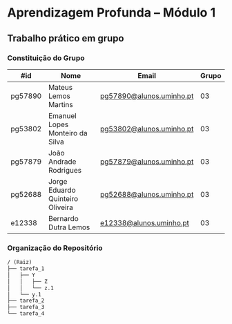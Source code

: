 # Aprendizagem Profunda – Módulo 1

## Trabalho prático em grupo 

### Constituição do Grupo

| #id     | Nome                             | Email                    | Grupo |
| ------- | -------------------------------- | ------------------------ | ----- |
| pg57890 | Mateus Lemos Martins             | pg57890@alunos.uminho.pt | 03    |
| pg53802 | Emanuel Lopes Monteiro da Silva  | pg53802@alunos.uminho.pt | 03    |
| pg57879 | João Andrade Rodrigues           | pg57879@alunos.uminho.pt | 03    |
| pg52688 | Jorge Eduardo Quinteiro Oliveira | pg52688@alunos.uminho.pt | 03    |
| e12338  | Bernardo Dutra Lemos             | e12338@alunos.uminho.pt  | 03    |

### Organização do Repositório

``` md
/ (Raiz)  
├── tarefa_1  
│   ├── Y  
│   │   ├── Z  
│   │   └── z.1  
│   └── y.1
├── tarefa_2
├── tarefa_3
└── tarefa_4

```